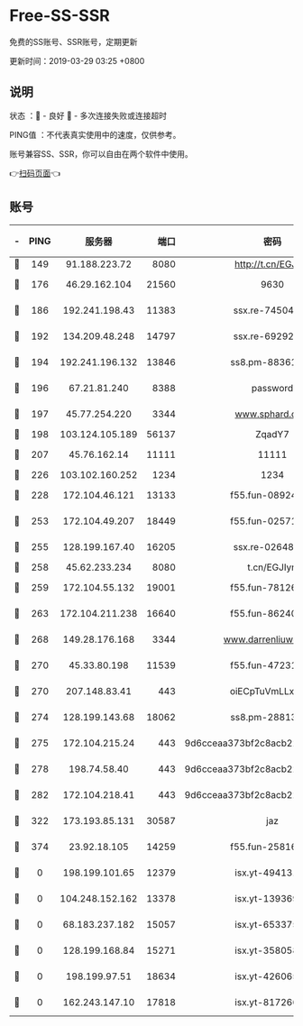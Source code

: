# Free-SS-SSR

免费的SS账号、SSR账号，定期更新

更新时间：2019-03-29 03:25 +0800

## 说明

状态     ：🙂 - 良好 🙁 - 多次连接失败或连接超时

PING值   ：不代表真实使用中的速度，仅供参考。

账号兼容SS、SSR，你可以自由在两个软件中使用。

👉[扫码页面](https://liesauer.github.io/Free-SS-SSR/)👈

## 账号

|-|PING|服务器|端口|密码|加密方式|区域|
|:----:|:----:|:-----:|-----:|:----:|:----:|:----:|
|🙂|149|91.188.223.72|8080|http://t.cn/EGJIyrl|rc4-md5|RU|
|🙂|176|46.29.162.104|21560|9630|aes-128-ctr|RU|
|🙂|186|192.241.198.43|11383|ssx.re-74504347|aes-256-cfb|US|
|🙂|192|134.209.48.248|14797|ssx.re-69292287|aes-256-cfb|US|
|🙂|194|192.241.196.132|13846|ss8.pm-88361455|aes-256-cfb|US|
|🙂|196|67.21.81.240|8388|password|aes-256-cfb|US|
|🙂|197|45.77.254.220|3344|www.sphard.com|aes-256-cfb|SG|
|🙂|198|103.124.105.189|56137|ZqadY7|chacha20|US|
|🙂|207|45.76.162.14|11111|11111|aes-256-cfb|SG|
|🙂|226|103.102.160.252|1234|1234|rc4-md5|JP|
|🙂|228|172.104.46.121|13133|f55.fun-08924883|aes-256-cfb|SG|
|🙂|253|172.104.49.207|18449|f55.fun-02571373|aes-256-cfb|SG|
|🙂|255|128.199.167.40|16205|ssx.re-02648132|aes-256-cfb|SG|
|🙂|258|45.62.233.234|8080|t.cn/EGJIyrl|rc4-md5|CA|
|🙂|259|172.104.55.132|19001|f55.fun-78126963|aes-256-cfb|SG|
|🙂|263|172.104.211.238|16640|f55.fun-86240791|aes-256-cfb|US|
|🙂|268|149.28.176.168|3344|www.darrenliuwei.com|aes-256-cfb|AU|
|🙂|270|45.33.80.198|11539|f55.fun-47231627|aes-256-cfb|US|
|🙂|270|207.148.83.41|443|oiECpTuVmLLxk4Ts|aes-256-cfb|AU|
|🙂|274|128.199.143.68|18062|ss8.pm-28813046|aes-256-cfb|SG|
|🙂|275|172.104.215.24|443|9d6cceaa373bf2c8acb22e60b6a58be6|aes-256-cfb|US|
|🙂|278|198.74.58.40|443|9d6cceaa373bf2c8acb22e60b6a58be6|aes-256-cfb|US|
|🙂|282|172.104.218.41|443|9d6cceaa373bf2c8acb22e60b6a58be6|aes-256-cfb|US|
|🙂|322|173.193.85.131|30587|jaz|aes-256-cfb|US|
|🙂|374|23.92.18.105|14259|f55.fun-25816002|aes-256-cfb|US|
|🙁|0|198.199.101.65|12379|isx.yt-49413164|aes-256-cfb|US|
|🙁|0|104.248.152.162|13378|isx.yt-13936918|aes-256-cfb|SG|
|🙁|0|68.183.237.182|15057|isx.yt-65337564|aes-256-cfb|SG|
|🙁|0|128.199.168.84|15271|isx.yt-35805853|aes-256-cfb|SG|
|🙁|0|198.199.97.51|18634|isx.yt-42606522|aes-256-cfb|US|
|🙁|0|162.243.147.10|17818|isx.yt-81726610|aes-256-cfb|US|
